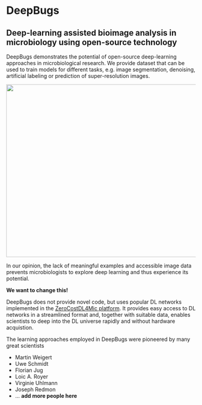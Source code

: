 # DeepBugs
## Deep-learning assisted bioimage analysis in microbiology using open-source technology

DeepBugs demonstrates the potential of open-source deep-learning approaches in microbiological research.
We provide dataset that can be used to train models for different tasks, e.g. image segmentation, denoising, artificial labeling or prediction of super-resolution images.


<img src="https://github.com/HenriquesLab/DeepBugs/blob/main/wiki_files/Figure_1_DeepBugs.png" width="864" height="458">

In our opinion, the lack of meaningful examples and accessible image data prevents microbiologists to explore deep learning and thus experience its potential.

**We want to change this!** 

DeepBugs does not provide novel code, but uses popular DL networks implemented in the [ZeroCostDL4Mic platform](https://github.com/HenriquesLab/ZeroCostDL4Mic/wiki).
It provides easy access to DL networks in a streamlined format and, together with suitable data, enables scientists to deep into the DL universe rapidly and without hardware acquistion.

The learning approaches employed in DeepBugs were pioneered by many great scientists

* Martin Weigert
* Uwe Schmidt
* Florian Jug
* Loic A. Royer
* Virginie Uhlmann
* Joseph Redmon
* ... **add more people here**


